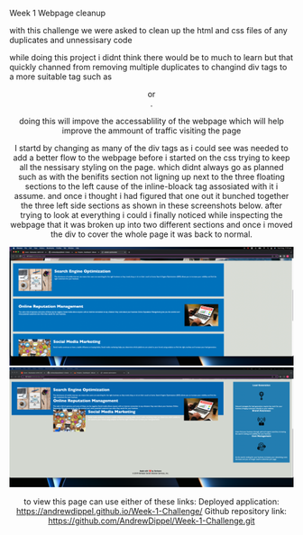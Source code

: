 Week 1 Webpage cleanup

with this challenge we were asked to clean up the html and css files of any duplicates and unnessisary code 

while doing this project i didnt think there would be to much to learn but that quickly channed from removing multiple 
duplicates to changind div tags to a more suitable tag such as <header> or <nav>.

doing this will impove the accessablility of the webpage which will help improve the ammount of traffic visiting the page 

I startd by changing as many of the div tags as i could see was needed to add a better flow to the webpage before i started on the css trying to keep all the nessisary styling on the page. which didnt always go as planned such as with the benifits section not ligning up next to the three floating sections to the left cause of the inline-bloack tag assosiated with it i assume. and once i thought i had figured that one out it bunched together the three left side sections as shown in these screenshots below. after trying to look at everything i could i finally noticed while inspecting the webpage that it was broken up into two different sections and once i moved the div to cover the whole page it was back to normal.

![](screenshots/Screen%20Shot%202022-08-02%20at%2011.21.50%20pm.png)
![](screenshots/Screen%20Shot%202022-08-02%20at%2011.22.42%20pm.png)

to view this page can use either of these links:
Deployed application:
https://andrewdippel.github.io/Week-1-Challenge/
Github repository link:
https://github.com/AndrewDippel/Week-1-Challenge.git
